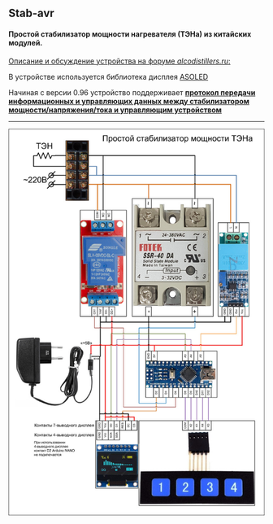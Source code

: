 ## Stab-avr
#### Простой стабилизатор мощности нагревателя (ТЭНа) из китайских модулей.

[Описание и обсуждение устройства на форуме *alcodistillers.ru*:](https://alcodistillers.ru/forum/viewtopic.php?id=1549 "alcodistillers.ru")

В устройстве используется библиотека дисплея [ASOLED](https://github.com/NikolayDikiy/ASOLED)

Начиная с версии 0.96 устройство поддерживает [**протокол передачи информационных и управляющих данных между стабилизатором мощности/напряжения/тока и управляющим устройством**](https://github.com/JohnJohnov/Stab-avr/blob/main/Protocol.md)
***
![Схема устройства](https://github.com/JohnJohnov/Stab-avr/blob/main/Stab-avr_circuit.jpg "Схема устройства")
